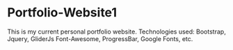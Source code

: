 # Portfolio-Website1
This is my current personal portfolio website.
Technologies used: Bootstrap, Jquery, GliderJs Font-Awesome, ProgressBar, Google Fonts, etc.
